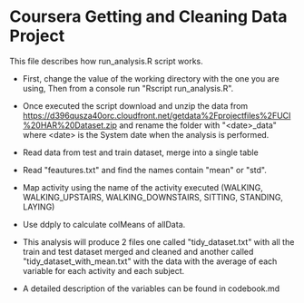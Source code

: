 Coursera Getting and Cleaning Data Project
==========================================
This file describes how run_analysis.R script works.
* First, change the value of the working directory with the one you are using, Then from a console run "Rscript run_analysis.R".
* Once executed the script download and unzip the data from https://d396qusza40orc.cloudfront.net/getdata%2Fprojectfiles%2FUCI%20HAR%20Dataset.zip  and rename the folder with "\<date\>_data" where \<date\> is the System date when the analysis is performed.
* Read data from test and train dataset, merge into a single table
* Read "feautures.txt" and find the names contain "mean" or "std". 
* Map activity using the name of the activity executed (WALKING, WALKING_UPSTAIRS, WALKING_DOWNSTAIRS, SITTING, STANDING, LAYING)
* Use ddply to calculate colMeans of allData.

* This analysis will produce 2 files one called "tidy_dataset.txt" with all the train and test dataset merged and cleaned and another called "tidy_dataset_with_mean.txt" with the data with the average of each variable for each activity and each subject.
* A detailed description of the variables can be found in codebook.md
